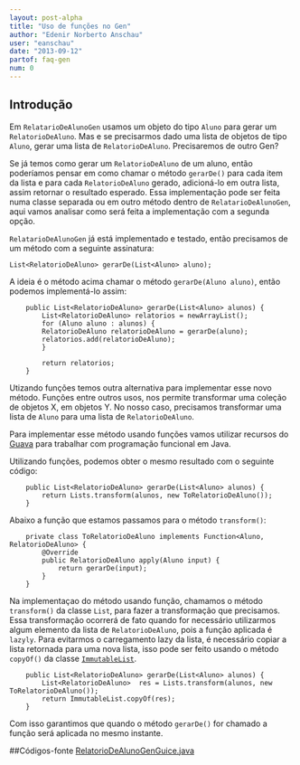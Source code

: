 ```yaml
---
layout: post-alpha
title: "Uso de funções no Gen"
author: "Edenir Norberto Anschau"
user: "eanschau"
date: "2013-09-12"
partof: faq-gen
num: 0
---
```


## Introdução<a id="topo"> </a>
Em `RelatarioDeAlunoGen` usamos um objeto do tipo `Aluno` para gerar um `RelatorioDeAluno`. Mas e se precisarmos dado uma lista
de objetos de tipo `Aluno`, gerar uma lista de `RelatorioDeAluno`. Precisaremos de outro Gen?

Se já temos como gerar um `RelatorioDeAluno` de um aluno, então poderíamos pensar em como chamar o método `gerarDe()` para cada item
da lista e para cada `RelatorioDeAluno` gerado, adicioná-lo em outra lista, assim retornar o resultado esperado.
Essa implementação pode ser feita numa classe separada ou em outro método dentro de `RelatarioDeAlunoGen`, aqui vamos analisar como será
feita a implementação com a segunda opção.

`RelatarioDeAlunoGen` já está implementado e testado, então precisamos de um método com a seguinte assinatura:

`List<RelatorioDeAluno> gerarDe(List<Aluno> aluno);`

A ideia é o método acima chamar o método `gerarDe(Aluno aluno)`, então podemos implementá-lo assim:

		public List<RelatorioDeAluno> gerarDe(List<Aluno> alunos) {
			List<RelatorioDeAluno> relatorios = newArrayList();
			for (Aluno aluno : alunos) {
			RelatorioDeAluno relatorioDeAluno = gerarDe(aluno);
			relatorios.add(relatorioDeAluno);
			}

			return relatorios;
		}

Utizando funções temos outra alternativa para implementar esse novo método. Funções entre outros usos, nos permite transformar uma coleção de objetos X,
em objetos Y. No nosso caso, precisamos transformar uma lista de `Aluno` para uma lista de `RelatorioDeAluno`.   

Para implementar esse método usando funções vamos utilizar recursos do [Guava](http://code.google.com/p/guava-libraries/wiki/FunctionalExplained#Functions)
para trabalhar com programação funcional em Java.

Utilizando funções, podemos obter o mesmo resultado com o seguinte código:

		public List<RelatorioDeAluno> gerarDe(List<Aluno> alunos) {
			return Lists.transform(alunos, new ToRelatorioDeAluno());
		}

Abaixo a função que estamos passamos para o método `transform()`:

		private class ToRelatorioDeAluno implements Function<Aluno, RelatorioDeAluno> {
			@Override
			public RelatorioDeAluno apply(Aluno input) {
				return gerarDe(input);
			}
		}

Na implementaçao do método usando função, chamamos o método `transform()` da classe `List`, para fazer a transformação que precisamos. Essa
transformação ocorrerá de fato quando for necessário utilizarmos algum elemento da lista de `RelatorioDeAluno`, pois a função aplicada é
`lazyly`. Para evitarmos o carregamento lazy da lista, é necessário copiar a lista retornada para uma nova lista, isso pode ser feito usando 
o método `copyOf()` da classe [`ImmutableList`](http://docs.guava-libraries.googlecode.com/git-history/release/javadoc/com/google/common/collect/ImmutableList.html).

		public List<RelatorioDeAluno> gerarDe(List<Aluno> alunos) {
			List<RelatorioDeAluno>  res = Lists.transform(alunos, new ToRelatorioDeAluno()); 
			return ImmutableList.copyOf(res);
		}

Com isso garantimos que quando o método `gerarDe()` for chamado a função será aplicada no mesmo instante.

##Códigos-fonte
[RelatorioDeAlunoGenGuice.java](https://github.com/objectos/objectos-dojo/blob/f090c77cdbfc606b57675f7b6a9c04b830208905/objectos-dojo-team/src/main/java/br/com/objectos/dojo/enanschau/gen/RelatorioDeAlunoGenGuice.java)

